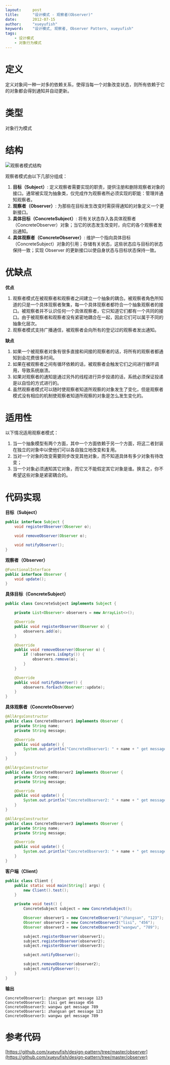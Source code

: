```yaml
---
layout:     post
title:      "设计模式 - 观察者(Observer)"
date:       2012-07-15
author:     "xueyufish"
keyword:    "设计模式, 观察者, Observer Pattern, xueyufish"
tags:
    - 设计模式
    - 对象行为模式
---
```


# 定义
定义对象间一种一对多的依赖关系，使得当每一个对象改变状态，则所有依赖于它的对象都会得到通知并自动更新。

# 类型
对象行为模式

# 结构
![观察者模式结构](/assets/attachment/design-pattern/ac2f733f8f9dbe2564a6d4c4e358abaf.jpg)

观察者模式由以下几部分组成：

1. **目标（Subject）**: 定义观察者需要实现的职责，提供注册和删除观察者对象的接口。通常被实现为抽象类，仅完成作为观察者所必须实现的职能：管理并通知观察者。
2. **观察者（Observer）**: 为那些在目标发生改变时需获得通知的对象定义一个更新接口。
3. **具体目标（ConcreteSubject）**: 将有关状态存入各具体观察者（ConcreteObserver）对象；当它的状态发生改变时，向它的各个观察者发出通知。
4. **具体观察者（ConcreteObserver）**: 维护一个指向具体目标（ConcreteSubject）对象的引用；存储有关状态，这些状态应与目标的状态保持一致；实现 Observer 的更新接口以使自身状态与目标状态保持一致。

# 优缺点

**优点**
1. 观察者模式在被观察者和观察者之间建立一个抽象的耦合。被观察者角色所知道的只是一个具体现察者聚集，每一个具体现察者都符合一个抽象观察者的接口。被观察者并不认识任何一个具体观察者，它只知道它们都有一个共同的接口。由于被观察者和观察者没有紧密地耦合在一起，因此它们可以属于不同的抽象化层次。
2. 观察者模式支持广播通信，被观察者会向所有的登记过的观察者发出通知。

**缺点**
1. 如果一个被观察者对象有很多直接和间接的观察者的话，将所有的观察者都通知到会花费很多时间。
2. 如果在被观察者之间有循环依赖的话，被观察者会触发它们之间进行循环调用，导致系统崩溃。
3. 如果对观察者的通知是通过另外的线程进行异步投递的话，系统必须保证投递是以自恰的方式进行的。
4. 虽然观察者模式可以随时使观察者知道所观察的对象发生了变化，但是观察者模式没有相应的机制使观察者知道所观察的对象是怎么发生变化的。

# 适用性

以下情况适用观察者模式：

1. 当一个抽象模型有两个方面，其中一个方面依赖于另一个方面，将这二者封装在独立的对象中以使他们可以各自独立地改变和复用。
2. 当对一个对象的改变需要同步改变其他对象，而不知道具体有多少对象有待改变；
3. 当一个对象必须通知其它对象，而它又不能假定其它对象是谁。换言之，你不希望这些对象是紧密耦合的。

# 代码实现

**目标（Subject）**
```java
public interface Subject {
    void registerObserver(Observer o);

    void removeObserver(Observer o);

    void notifyObserver();
}
```

**观察者（Observer）**
```java
@FunctionalInterface
public interface Observer {
    void update();
}
```

**具体目标（ConcreteSubject）**
```java
public class ConcreteSubject implements Subject {

    private List<Observer> observers = new ArrayList<>();

    @Override
    public void registerObserver(Observer o) {
        observers.add(o);
    }

    @Override
    public void removeObserver(Observer o) {
        if (!observers.isEmpty()) {
            observers.remove(o);
        }
    }

    @Override
    public void notifyObserver() {
        observers.forEach(Observer::update);
    }
}
```

**具体观察者（ConcreteObserver）**
```java
@AllArgsConstructor
public class ConcreteObserver1 implements Observer {
    private String name;
    private String message;

    @Override
    public void update() {
        System.out.println("ConcreteObserver1: " + name + " get message " + message);
    }
}

@AllArgsConstructor
public class ConcreteObserver2 implements Observer {
    private String name;
    private String message;

    @Override
    public void update() {
        System.out.println("ConcreteObserver2: " + name + " get message " + message);
    }
}

@AllArgsConstructor
public class ConcreteObserver3 implements Observer {
    private String name;
    private String message;

    @Override
    public void update() {
        System.out.println("ConcreteObserver3: " + name + " get message " + message);
    }
}
```

**客户端（Client）**
```java
public class Client {
    public static void main(String[] args) {
        new Client().test();
    }

    private void test() {
        ConcreteSubject subject = new ConcreteSubject();

        Observer observer1 = new ConcreteObserver1("zhangsan", "123");
        Observer observer2 = new ConcreteObserver2("lisi", "456");
        Observer observer3 = new ConcreteObserver3("wangwu", "789");

        subject.registerObserver(observer1);
        subject.registerObserver(observer2);
        subject.registerObserver(observer3);

        subject.notifyObserver();

        subject.removeObserver(observer2);
        subject.notifyObserver();
    }
}
```

**输出**
```
ConcreteObserver1: zhangsan get message 123
ConcreteObserver2: lisi get message 456
ConcreteObserver3: wangwu get message 789
ConcreteObserver1: zhangsan get message 123
ConcreteObserver3: wangwu get message 789
```

# 参考代码
[https://github.com/xueyufish/design-pattern/tree/master/observer](https://github.com/xueyufish/design-pattern/tree/master/observer)